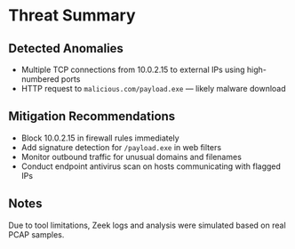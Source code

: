 # Threat Summary

## Detected Anomalies
- Multiple TCP connections from 10.0.2.15 to external IPs using high-numbered ports
- HTTP request to `malicious.com/payload.exe` — likely malware download

## Mitigation Recommendations
- Block 10.0.2.15 in firewall rules immediately
- Add signature detection for `/payload.exe` in web filters
- Monitor outbound traffic for unusual domains and filenames
- Conduct endpoint antivirus scan on hosts communicating with flagged IPs

## Notes
Due to tool limitations, Zeek logs and analysis were simulated based on real PCAP samples.
